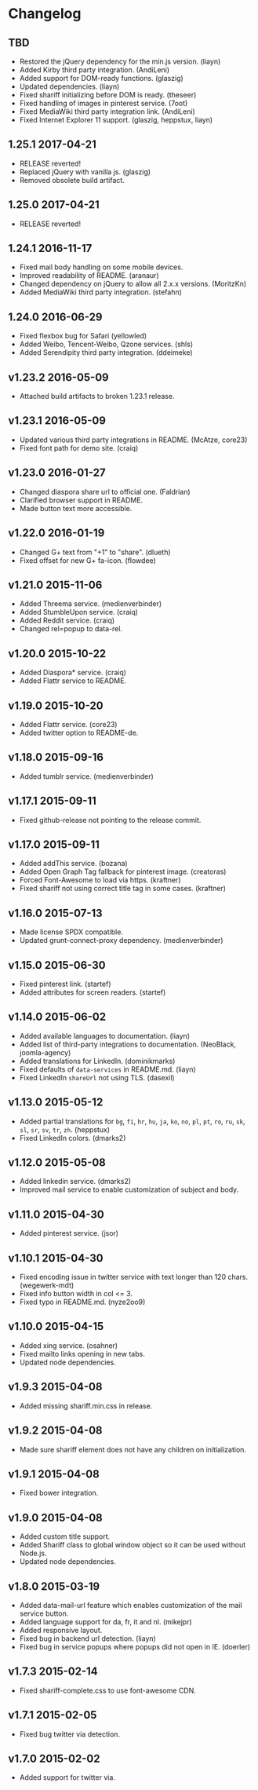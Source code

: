 # Changelog

## TBD

* Restored the jQuery dependency for the min.js version. (liayn)
* Added Kirby third party integration. (AndiLeni)
* Added support for DOM-ready functions. (glaszig)
* Updated dependencies. (liayn)
* Fixed shariff initializing before DOM is ready. (theseer)
* Fixed handling of images in pinterest service. (7oot)
* Fixed MediaWiki third party integration link. (AndiLeni)
* Fixed Internet Explorer 11 support. (glaszig, heppstux, liayn)

## 1.25.1 2017-04-21

* RELEASE reverted!
* Replaced jQuery with vanilla js. (glaszig)
* Removed obsolete build artifact. 

## 1.25.0 2017-04-21

* RELEASE reverted!

## 1.24.1 2016-11-17

* Fixed mail body handling on some mobile devices.
* Improved readability of README. (aranaur)
* Changed dependency on jQuery to allow all 2.x.x versions. (MoritzKn)
* Added MediaWiki third party integration. (stefahn)

## 1.24.0 2016-06-29

* Fixed flexbox bug for Safari (yellowled)
* Added Weibo, Tencent-Weibo, Qzone services. (shls)
* Added Serendipity third party integration. (ddeimeke)

## v1.23.2 2016-05-09

* Attached build artifacts to broken 1.23.1 release.

## v1.23.1 2016-05-09

* Updated various third party integrations in README. (McAtze, core23)
* Fixed font path for demo site. (craiq)

## v1.23.0 2016-01-27

* Changed diaspora share url to official one. (Faldrian)
* Clarified browser support in README.
* Made button text more accessible.

## v1.22.0 2016-01-19

* Changed G+ text from "+1" to "share". (dlueth)
* Fixed offset for new G+ fa-icon. (flowdee)

## v1.21.0 2015-11-06

* Added Threema service. (medienverbinder)
* Added StumbleUpon service. (craiq)
* Added Reddit service. (craiq)
* Changed rel=popup to data-rel.

## v1.20.0 2015-10-22

* Added Diaspora* service. (craiq)
* Added Flattr service to README.

## v1.19.0 2015-10-20

* Added Flattr service. (core23)
* Added twitter option to README-de.

## v1.18.0 2015-09-16

* Added tumblr service. (medienverbinder)

## v1.17.1 2015-09-11

* Fixed github-release not pointing to the release commit.

## v1.17.0 2015-09-11

* Added addThis service. (bozana)
* Added Open Graph Tag fallback for pinterest image. (creatoras)
* Forced Font-Awesome to load via https. (kraftner)
* Fixed shariff not using correct title tag in some cases. (kraftner)

## v1.16.0 2015-07-13

* Made license SPDX compatible.
* Updated grunt-connect-proxy dependency. (medienverbinder)

## v1.15.0 2015-06-30

* Fixed pinterest link. (startef)
* Added attributes for screen readers. (startef)

## v1.14.0 2015-06-02

* Added available languages to documentation. (liayn)
* Added list of third-party integrations to documentation. (NeoBlack, joomla-agency)
* Added translations for LinkedIn. (dominikmarks)
* Fixed defaults of `data-services` in README.md. (liayn)
* Fixed LinkedIn `shareUrl` not using TLS. (dasexil)

## v1.13.0 2015-05-12

* Added partial translations for `bg`, `fi`, `hr`, `hu`, `ja`, `ko`, `no`, `pl`, `pt`, `ro`, `ru`, `sk`, `sl`, `sr`, `sv`, `tr`, `zh`. (heppstux)
* Fixed LinkedIn colors. (dmarks2)

## v1.12.0 2015-05-08

* Added linkedin service. (dmarks2)
* Improved mail service to enable customization of subject and body.

## v1.11.0 2015-04-30

* Added pinterest service. (jsor)

## v1.10.1 2015-04-30
* Fixed encoding issue in twitter service with text longer than 120 chars. (wegewerk-mdt)
* Fixed info button width in col <= 3.
* Fixed typo in README.md. (nyze2oo9)

## v1.10.0 2015-04-15
* Added xing service. (osahner)
* Fixed mailto links opening in new tabs.
* Updated node dependencies.

## v1.9.3 2015-04-08
* Added missing shariff.min.css in release.

## v1.9.2 2015-04-08
* Made sure shariff element does not have any children on initialization.

## v1.9.1 2015-04-08
* Fixed bower integration.

## v1.9.0 2015-04-08
* Added custom title support.
* Added Shariff class to global window object so it can be used without Node.js.
* Updated node dependencies.

## v1.8.0 2015-03-19
* Added data-mail-url feature which enables customization of the mail service button.
* Added language support for da, fr, it and nl. (mikejpr)
* Added responsive layout.
* Fixed bug in backend url detection. (liayn)
* Fixed bug in service popups where popups did not open in IE. (doerler)

## v1.7.3 2015-02-14
* Fixed shariff-complete.css to use font-awesome CDN.

## v1.7.1 2015-02-05
* Fixed bug twitter via detection.

## v1.7.0 2015-02-02
* Added support for twitter via.
